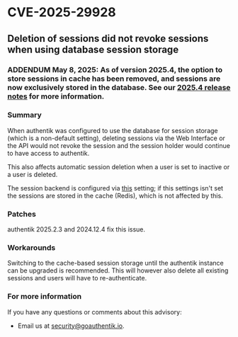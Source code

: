 # CVE-2025-29928

## Deletion of sessions did not revoke sessions when using database session storage

### ADDENDUM May 8, 2025: As of version 2025.4, the option to store sessions in cache has been removed, and sessions are now exclusively stored in the database. See our [2025.4 release notes](https://version-2025-4.goauthentik.io/docs/releases/2025.4#sessions-are-now-stored-in-the-database) for more information.

### Summary

When authentik was configured to use the database for session storage (which is a non-default setting), deleting sessions via the Web Interface or the API would not revoke the session and the session holder would continue to have access to authentik.

This also affects automatic session deletion when a user is set to inactive or a user is deleted.

The session backend is configured via [this](https://version-2025-2.goauthentik.io/docs/install-config/configuration/#authentik_session_storage-authentik-20244) setting; if this settings isn't set the sessions are stored in the cache (Redis), which is not affected by this.

### Patches

authentik 2025.2.3 and 2024.12.4 fix this issue.

### Workarounds

Switching to the cache-based session storage until the authentik instance can be upgraded is recommended. This will however also delete all existing sessions and users will have to re-authenticate.

### For more information

If you have any questions or comments about this advisory:

- Email us at [security@goauthentik.io](mailto:security@goauthentik.io).
